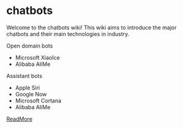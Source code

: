 # chatbots

Welcome to the chatbots wiki! This wiki aims to introduce the major chatbots and their main technologies in industry.

Open domain bots
* Microsoft XiaoIce
* Alibaba AliMe

Assistant bots
* Apple Siri
* Google Now
* Microsoft Cortana
* Alibaba AliMe

[ReadMore](https://github.com/minghui/chatbots/wiki)
